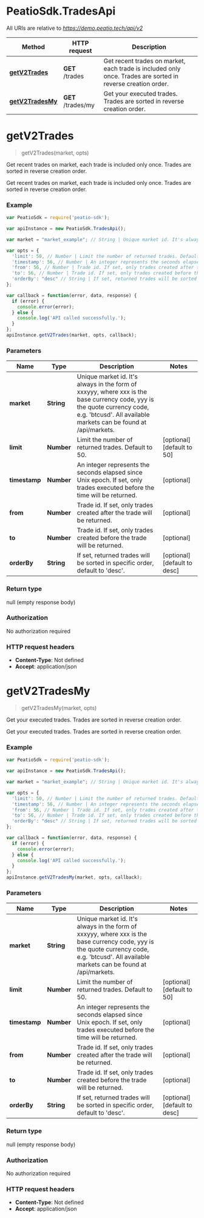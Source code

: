 # PeatioSdk.TradesApi

All URIs are relative to *https://demo.peatio.tech/api/v2*

Method | HTTP request | Description
------------- | ------------- | -------------
[**getV2Trades**](TradesApi.md#getV2Trades) | **GET** /trades | Get recent trades on market, each trade is included only once. Trades are sorted in reverse creation order.
[**getV2TradesMy**](TradesApi.md#getV2TradesMy) | **GET** /trades/my | Get your executed trades. Trades are sorted in reverse creation order.


<a name="getV2Trades"></a>
# **getV2Trades**
> getV2Trades(market, opts)

Get recent trades on market, each trade is included only once. Trades are sorted in reverse creation order.

Get recent trades on market, each trade is included only once. Trades are sorted in reverse creation order.

### Example
```javascript
var PeatioSdk = require('peatio-sdk');

var apiInstance = new PeatioSdk.TradesApi();

var market = "market_example"; // String | Unique market id. It's always in the form of xxxyyy, where xxx is the base currency code, yyy is the quote currency code, e.g. 'btcusd'. All available markets can be found at /api/markets.

var opts = { 
  'limit': 50, // Number | Limit the number of returned trades. Default to 50.
  'timestamp': 56, // Number | An integer represents the seconds elapsed since Unix epoch. If set, only trades executed before the time will be returned.
  'from': 56, // Number | Trade id. If set, only trades created after the trade will be returned.
  'to': 56, // Number | Trade id. If set, only trades created before the trade will be returned.
  'orderBy': "desc" // String | If set, returned trades will be sorted in specific order, default to 'desc'.
};

var callback = function(error, data, response) {
  if (error) {
    console.error(error);
  } else {
    console.log('API called successfully.');
  }
};
apiInstance.getV2Trades(market, opts, callback);
```

### Parameters

Name | Type | Description  | Notes
------------- | ------------- | ------------- | -------------
 **market** | **String**| Unique market id. It&#39;s always in the form of xxxyyy, where xxx is the base currency code, yyy is the quote currency code, e.g. &#39;btcusd&#39;. All available markets can be found at /api/markets. | 
 **limit** | **Number**| Limit the number of returned trades. Default to 50. | [optional] [default to 50]
 **timestamp** | **Number**| An integer represents the seconds elapsed since Unix epoch. If set, only trades executed before the time will be returned. | [optional] 
 **from** | **Number**| Trade id. If set, only trades created after the trade will be returned. | [optional] 
 **to** | **Number**| Trade id. If set, only trades created before the trade will be returned. | [optional] 
 **orderBy** | **String**| If set, returned trades will be sorted in specific order, default to &#39;desc&#39;. | [optional] [default to desc]

### Return type

null (empty response body)

### Authorization

No authorization required

### HTTP request headers

 - **Content-Type**: Not defined
 - **Accept**: application/json

<a name="getV2TradesMy"></a>
# **getV2TradesMy**
> getV2TradesMy(market, opts)

Get your executed trades. Trades are sorted in reverse creation order.

Get your executed trades. Trades are sorted in reverse creation order.

### Example
```javascript
var PeatioSdk = require('peatio-sdk');

var apiInstance = new PeatioSdk.TradesApi();

var market = "market_example"; // String | Unique market id. It's always in the form of xxxyyy, where xxx is the base currency code, yyy is the quote currency code, e.g. 'btcusd'. All available markets can be found at /api/markets.

var opts = { 
  'limit': 50, // Number | Limit the number of returned trades. Default to 50.
  'timestamp': 56, // Number | An integer represents the seconds elapsed since Unix epoch. If set, only trades executed before the time will be returned.
  'from': 56, // Number | Trade id. If set, only trades created after the trade will be returned.
  'to': 56, // Number | Trade id. If set, only trades created before the trade will be returned.
  'orderBy': "desc" // String | If set, returned trades will be sorted in specific order, default to 'desc'.
};

var callback = function(error, data, response) {
  if (error) {
    console.error(error);
  } else {
    console.log('API called successfully.');
  }
};
apiInstance.getV2TradesMy(market, opts, callback);
```

### Parameters

Name | Type | Description  | Notes
------------- | ------------- | ------------- | -------------
 **market** | **String**| Unique market id. It&#39;s always in the form of xxxyyy, where xxx is the base currency code, yyy is the quote currency code, e.g. &#39;btcusd&#39;. All available markets can be found at /api/markets. | 
 **limit** | **Number**| Limit the number of returned trades. Default to 50. | [optional] [default to 50]
 **timestamp** | **Number**| An integer represents the seconds elapsed since Unix epoch. If set, only trades executed before the time will be returned. | [optional] 
 **from** | **Number**| Trade id. If set, only trades created after the trade will be returned. | [optional] 
 **to** | **Number**| Trade id. If set, only trades created before the trade will be returned. | [optional] 
 **orderBy** | **String**| If set, returned trades will be sorted in specific order, default to &#39;desc&#39;. | [optional] [default to desc]

### Return type

null (empty response body)

### Authorization

No authorization required

### HTTP request headers

 - **Content-Type**: Not defined
 - **Accept**: application/json

